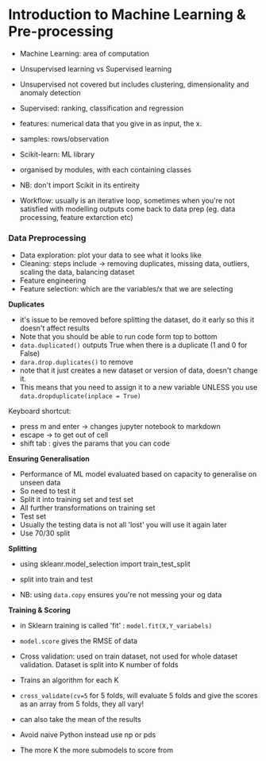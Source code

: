 # Introduction to Machine Learning & Pre-processing




- Machine Learning: area of computation


- Unsupervised learning vs Supervised learning
- Unsupervised not covered but includes clustering, dimensionality and anomaly detection
- Supervised: ranking, classification and regression

- features: numerical data that you give in as input, the x.
- samples: rows/observation

- Scikit-learn: ML library
- organised by modules, with each containing classes
- NB: don't import Scikit in its entireity

- Workflow: usually is an iterative loop, sometimes when you're not satisfied with modelling outputs
come back to data prep (eg. data processing, feature extarction etc)


### Data Preprocessing
- Data exploration: plot your data to see what it looks like
- Cleaning: steps include -> removing duplicates, missing data, outliers, scaling the data, balancing dataset
- Feature engineering
- Feature selection: which are the variables/x that we are selecting

**Duplicates**

- it's issue to be removed before splitting the dataset, do it early so this it doesn't affect results
- Note that you should be able to run code form top to bottom
- ```data.duplicated()``` outputs True when there is a duplicate (1 and 0 for False)
- ```dara.drop.duplicates()``` to remove
- note that it just creates a new dataset or version of data, doesn't change it. 
- This means that you need to assign it to a new variable UNLESS you use ```data.dropduplicate(inplace = True)```

Keyboard shortcut:
- press m and enter -> changes jupyter notebook to markdown
- escape -> to get out of cell
- shift tab : gives the params that you can code

**Ensuring Generalisation**

- Performance of ML model evaluated based on capacity to generalise on unseen data
- So need to test it
- Split it into training set and test set
- All further transformations on training set 
- Test set 
- Usually the testing data is not all 'lost' you will use it again later
- Use 70/30 split

**Splitting** 
- using skleanr.model_selection import train_test_split
- split into train and test

- NB: using ```data.copy``` ensures you're not messing your og data

**Training & Scoring**

- in Sklearn training is called 'fit' : ```model.fit(X,Y_variabels)```
- ```model.score``` gives the RMSE of data


- Cross validation: used on train dataset, not used for whole dataset validation. Dataset is split into K number of folds
- Trains an algorithm for each K
- ```cross_validate(cv=5``` for 5 folds, will evaluate 5 folds and give the scores as an array from 5 folds, they all vary!
- can also take the mean of the results
- Avoid naive Python instead use np or pds
- The more K the more submodels to score from












